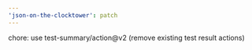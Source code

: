 ```yaml
---
'json-on-the-clocktower': patch
---
```


chore: use test-summary/action@v2 (remove existing test result actions)
